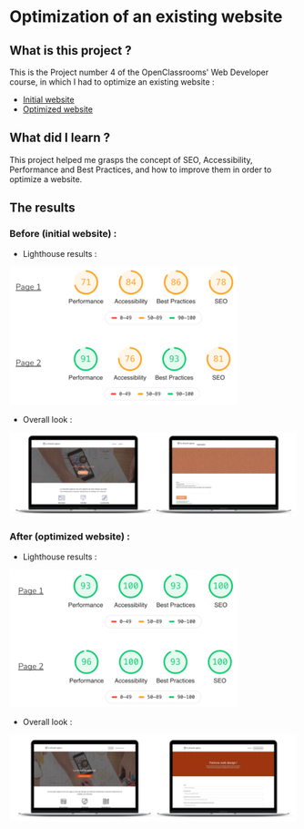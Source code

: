 # Optimization of an existing website

## What is this project ?

This is the Project number 4 of the OpenClassrooms' Web Developer course, in which I had to optimize an existing website :
- [Initial website](https://marieparet.github.io/chouette-initial/)
- [Optimized website](https://marieparet.github.io/la-chouette-agence/)

## What did I learn ?

This project helped me grasps the concept of SEO, Accessibility, Performance and Best Practices, and how to improve them in order to optimize a website.

## The results 

### Before (initial website) :  

- Lighthouse results :  
<img src="img/before_results.png" alt="Résultats lighthouse du site initial" width="400" />

- Overall look :  
<img src="img/desktop_before.png" alt="Aspect général du site initial sur ordinateur" width="900" />

### After (optimized website) :  

- Lighthouse results :  
<img src="img/after_results.png" alt="Résultats lighthouse du site optimisé" width="400" />

- Overall look :  
<img src="img/desktop_after.png" alt="Aspect général du site optimisé sur ordinateur" width="900" />